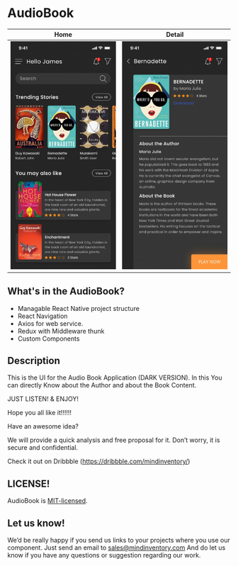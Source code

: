 # AudioBook

| Home                        | Detail                      |
| --------------------------- | --------------------------- |
| ![image](/media/Home.jpg)   | ![image](/media/Details.jpg) | 

## What's in the AudioBook?
- Managable React Native project structure
- React Navigation
- Axios for web service.
- Redux with Middleware thunk
- Custom Components

## Description
This is the UI for the Audio Book Application (DARK VERSION).
In this You can directly Know about the Author and about the Book Content.

JUST LISTEN! & ENJOY!

Hope you all like it!!!!!!

Have an awesome idea? 

We will provide a quick analysis and free proposal for it. Don’t worry, it is secure and confidential.

Check it out on Dribbble (https://dribbble.com/mindinventory/)

## LICENSE!
AudioBook is [MIT-licensed](/blob/master/LICENSE).

## Let us know!
We’d be really happy if you send us links to your projects where you use our component. Just send an email to sales@mindinventory.com And do let us know if you have any questions or suggestion regarding our work.
